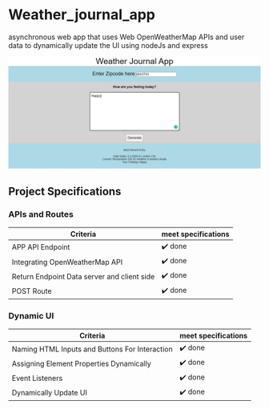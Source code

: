 # Weather_journal_app
asynchronous web app that uses Web OpenWeatherMap APIs and user data to dynamically update the UI using nodeJs and express 

![Image](https://raw.githubusercontent.com/Mostafa-ashraf19/Weather_journal_app/master/image/Weather%20Journal%20App%20example.JPG)


## Project Specifications

### APIs and Routes

| Criteria | meet specifications |
| ---------|---------------------|
| APP API Endpoint | :heavy_check_mark: done  |
| Integrating OpenWeatherMap API | :heavy_check_mark: done |
| Return Endpoint Data server and client side | :heavy_check_mark: done |
| POST Route | :heavy_check_mark: done |

### Dynamic UI

| Criteria | meet specifications |
| ---------|---------------------|
| Naming HTML Inputs and Buttons For Interaction | :heavy_check_mark: done  |
| Assigning Element Properties Dynamically | :heavy_check_mark: done |
| Event Listeners | :heavy_check_mark: done |
| Dynamically Update UI | :heavy_check_mark: done |

